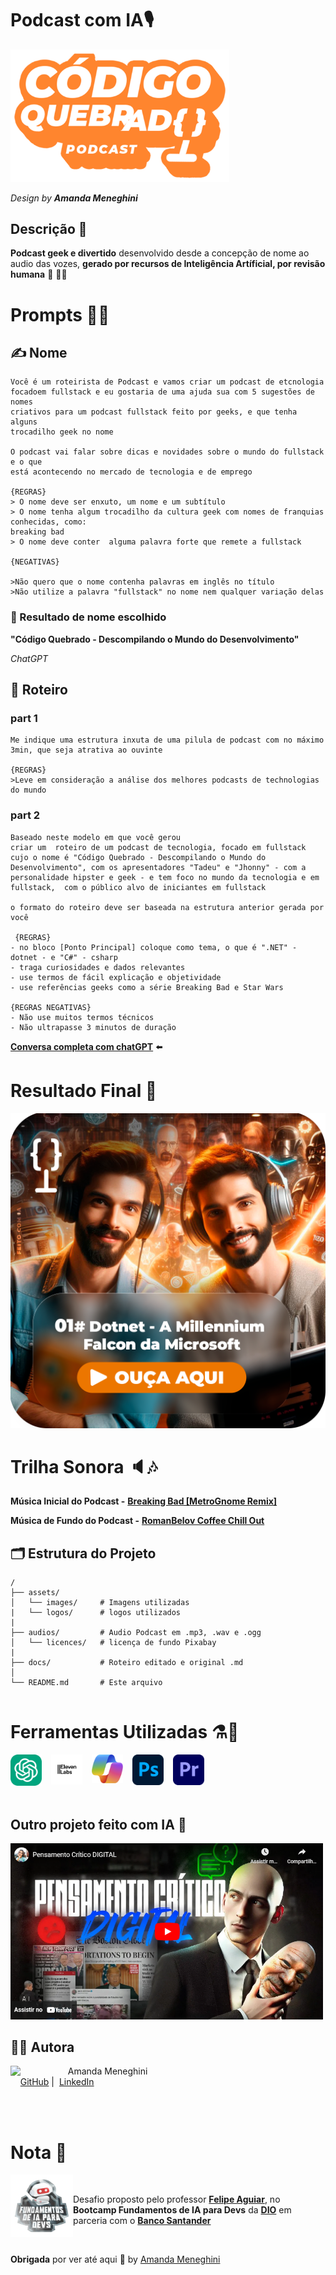 # Podcast com IA🎙️

<img content=center width=350px src="./assets/logos/logo-podcast-codigo-quebrado.png" alt="Logo do Podcast Código Quebrado"/>

_Design by **Amanda Meneghini**_

## Descrição 📒 

**Podcast geek e divertido** desenvolvido desde a concepção de nome ao audio das vozes, **gerado por recursos de Inteligência Artíficial, por revisão humana** 🤖 🧑‍🦲 

# Prompts 👩‍💻
## ✍️ Nome 
```
Você é um roteirista de Podcast e vamos criar um podcast de etcnologia 
focadoem fullstack e eu gostaria de uma ajuda sua com 5 sugestões de nomes
criativos para um podcast fullstack feito por geeks, e que tenha alguns 
trocadilho geek no nome

O podcast vai falar sobre dicas e novidades sobre o mundo do fullstack e o que
está acontecendo no mercado de tecnologia e de emprego

{REGRAS}
> O nome deve ser enxuto, um nome e um subtítulo
> O nome tenha algum trocadilho da cultura geek com nomes de franquias conhecidas, como: 
breaking bad
> O nome deve conter  alguma palavra forte que remete a fullstack

{NEGATIVAS}

>Não quero que o nome contenha palavras em inglês no título
>Não utilize a palavra "fullstack" no nome nem qualquer variação delas
```


### 🚩 Resultado de nome escolhido 
**"Código Quebrado - Descompilando o Mundo do Desenvolvimento"**

_ChatGPT_
## 📃 Roteiro

### part 1 
```
Me indique uma estrutura inxuta de uma pilula de podcast com no máximo 3min, que seja atrativa ao ouvinte

{REGRAS}
>Leve em consideração a análise dos melhores podcasts de technologias do mundo
```
### part 2
```
Baseado neste modelo em que você gerou
criar um  roteiro de um podcast de tecnologia, focado em fullstack cujo o nome é "Código Quebrado - Descompilando o Mundo do Desenvolvimento", com os apresentadores "Tadeu" e "Jhonny" - com a personalidade hipster e geek - e tem foco no mundo da tecnologia e em fullstack,  com o público alvo de iniciantes em fullstack

o formato do roteiro deve ser baseada na estrutura anterior gerada por você

 {REGRAS}
- no bloco [Ponto Principal] coloque como tema, o que é ".NET" - dotnet - e "C#" - csharp
- traga curiosidades e dados relevantes 
- use termos de fácil explicação e objetividade 
- use referências geeks como a série Breaking Bad e Star Wars

{REGRAS NEGATIVAS}
- Não use muitos termos técnicos
- Não ultrapasse 3 minutos de duração
```

<strong><a href="https://chatgpt.com/share/66ef7277-4e64-8010-83de-e3c21513ca73" target="_blank">Conversa completa com chatGPT</a></strong> ⬅️

# Resultado Final 🫣
[![Clique aqui para ouvir o Podcast](./assets/images/art-podcast.png)](https://drive.google.com/file/d/1WmQ-sNvvRMOhnx6YjP7nOgDODiXBc0dx/view?usp=sharing)


# Trilha Sonora 🔈🎶

**Música Inicial do Podcast -** [**Breaking Bad [MetroGnome Remix]**](https://soundcloud.com/itsmetrognome/breaking-bad-metrognome-remix?in=itsmetrognome/sets/itsmetrognome) 

**Música de Fundo do Podcast -** [**RomanBelov Coffee Chill Out**](https://pixabay.com/pt/music/batidas-coffee-chill-out-15283/)

## 🗂 Estrutura do Projeto
```
/
├── assets/
│   └── images/     # Imagens utilizadas
|   └── logos/      # logos utilizados
|
├── audios/         # Audio Podcast em .mp3, .wav e .ogg
│   └── licences/   # licença de fundo Pixabay
|
├── docs/           # Roteiro editado e original .md
│   
└── README.md       # Este arquivo
    
```

# Ferramentas Utilizadas ⚗️🧪
<div style="display: flex; gap: 15px">
    <a href="https://openai.com/chatgpt/" target="_blank"><img src="./assets/logos/chatgpt.png" style="width: 50px;"/></a>
    <a href="https://elevenlabs.io/" target="_blank"><img src="./assets/logos/Eleven_Labs.png" style="width: 50px;"/></a>
    <a href="https://copilot.microsoft.com/" target="_blank"><img src="./assets/logos/copilot.png" style="width: 50px;"/></a>
    <a href="https://www.adobe.com/br/products/photoshop.html" target="_blank"><img src="./assets/logos/adobe-photoshop.png" style="width: 50px;"/></a>
    <a href="https://www.adobe.com/br/products/premiere.html" target="_blank"><img src="./assets/logos/adobe-premiere.png" style="width: 50px;"/></a>
</div><br>


## Outro projeto feito com IA 🤖
<a href="https://www.youtube.com/embed/7S8Ss7oKJzU?si=MG5W3JxomRGAxHxK" target="_blank"><img src="./assets/images/YOUTUBE.png" style="width: 500px;"/></a>

## 👨‍💻 Autora

<p>
    <img 
      align=left 
      margin=10 
      width=80 
      src="https://avatars.githubusercontent.com/u/126250269?s=400&u=a41f78350f40507f1e429eb13b63e19c4ffe6e09&v=4"
    />
    <p>&nbsp&nbsp&nbspAmanda Meneghini<br>
    &nbsp&nbsp&nbsp
    <a href="https://github.com/AmandaMeneghini" target="_blank">GitHub</a>&nbsp;|&nbsp;
    <a href="https://www.linkedin.com/in/amanda-meneghini/" target="_blank">LinkedIn</a>
    &nbsp;&nbsp;
    </p>
<br><br>


# Nota 📝

<img 
    align=left 
    margin=10 
    width=100  
    src="./assets/images/84b2d685-23f9-4729-9e3c-28cb84a39b38.png"
/>

&nbsp;<p>Desafio proposto pelo professor [**Felipe Aguiar**](https://www.linkedin.com/in/felipeaguiar-exe/), no **Bootcamp Fundamentos de IA para Devs** da [**DIO**](https://www.dio.me/) em parceria com o [**Banco Santander**](https://www.linkedin.com/company/banco-santander/)</p>

 <br>

 **Obrigada** por ver até aqui 💛 by [Amanda Meneghini](https://github.com/AmandaMeneghini)